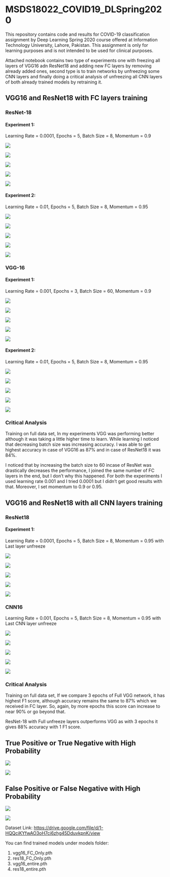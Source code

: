 # MSDS18022_COVID19_DLSpring2020
This repository contains code and results for COVID-19 classification assignment by Deep Learning Spring 2020 course offered at Information Technology University, Lahore, Pakistan. This assignment is only for learning purposes and is not intended to be used for clinical purposes.


Attached notebook contains two type of experiments one with freezing all layers of VGG16 adn ResNet18 and adding new FC layers by removing already added ones, second type is to train networks by unfreezing some CNN layers and finally doing a critical analysis of unfreezing all CNN layers of both already trained models by retraining it.

## VGG16 and ResNet18 with FC layers training

### ResNet-18

#### Experiment 1:
Learning Rate = 0.0001, Epochs = 5, Batch Size = 8, Momentum = 0.9


![](images/image008.png)

![](images/image009.png)

![](images/image010.png)

![](images/image011.png)

![](images/image012.png)

#### Experiment 2:
Learning Rate = 0.01, Epochs = 5, Batch Size = 8, Momentum = 0.95

![](images/image013.png)

![](images/image014.png)

![](images/image015.png)

![](images/image016.png)

![](images/image017.png)

### VGG-16

#### Experiment 1:
Learning Rate = 0.001, Epochs = 3, Batch Size = 60, Momentum = 0.9


![](images/image020.png)

![](images/image021.png)

![](images/image022.png)

![](images/image023.png)

![](images/image024.png)

#### Experiment 2:
Learning Rate = 0.01, Epochs = 5, Batch Size = 8, Momentum = 0.95

![](images/image025.png)

![](images/image026.png)

![](images/image027.png)

![](images/image028.png)

![](images/image029.png)


### Critical Analysis
Training on full data set, In my experiments VGG was performing better although it was taking a little higher time to learn. While learning I noticed that decreasing batch size was increasing accuracy. I was able to get highest accuracy in case of VGG16 as 87% and in case of ResNet18 it was 84%. 

I noticed that by increasing the batch size to 60 incase of ResNet was drastically decreases the performance, I joined the same number of FC layers in the end, but I don’t why this happened. For both the experiments I used learning rate 0.001 and I tried 0.0001 but I didn’t get good results with that. Moreover, I set momentum to 0.9 or 0.95. 

## VGG16 and ResNet18 with all CNN layers training

### ResNet18

#### Experiment 1:
Learning Rate = 0.0001, Epochs = 5, Batch Size = 8, Momentum = 0.95 with Last layer unfreeze

![](images/image030.png)

![](images/image031.png)

![](images/image032.png)

![](images/image033.png)

![](images/image034.png)

### CNN16
Learning Rate = 0.001, Epochs = 5, Batch Size = 8, Momentum = 0.95 with Last CNN layer unfreeze

![](images/image035.png)

![](images/image036.png)

![](images/image037.png)

![](images/image038.png)

![](images/image039.png)

### Critical Analysis
Training on full data set, If we compare 3 epochs of Full VGG network, it has highest F1 score, although accuracy remains the same to 87% which we received in FC layer. So, again, by more epochs this score can increase to near 90% or go beyond that.

ResNet-18 with Full unfreeze layers outperforms VGG as with 3 epochs it gives 88% accuracy with 1 F1 score. 

## True Positive or True Negative with High Probability

![](images/BPI1.png)


![](images/BPI2.PNG)

## False Positive or False Negative with High Probability

![](images/WPI1.PNG)


![](images/WPI2.PNG)


Dataset Link: https://drive.google.com/file/d/1-HQQciKYfwAO3oH7ci6zhg45DduvkpnK/view

You can find trained models under models folder:

  1. vgg16_FC_Only.pth
  2. res18_FC_Only.pth
  3. vgg16_entire.pth
  4. res18_entire.pth

